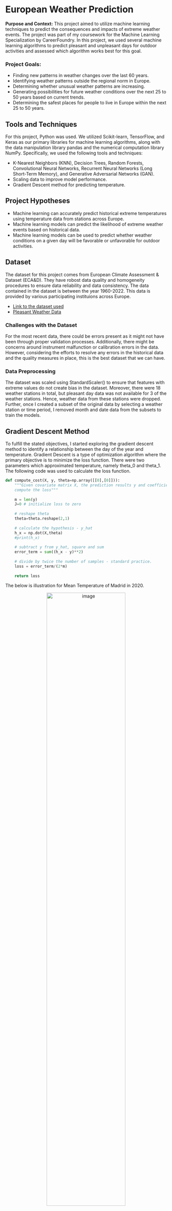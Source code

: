 # European Weather Prediction
**Purpose and Context:** This project aimed to utilize machine learning techniques to predict the consequences and impacts of extreme weather events. The project was part of my coursework for the Machine Learning Specialization by CareerFoundry. In this project, we used several machine learning algorithms to predict pleasant and unpleasant days for outdoor activities and assessed which algorithm works best for this goal.

### Project Goals:
* Finding new patterns in weather changes over the last 60 years.
* Identifying weather patterns outside the regional norm in Europe.
* Determining whether unusual weather patterns are increasing.
* Generating possibilities for future weather conditions over the next 25 to 50 years based on current trends.
* Determining the safest places for people to live in Europe within the next 25 to 50 years.

## Tools and Techniques
For this project, Python was used. We utilized Scikit-learn, TensorFlow, and Keras as our primary libraries for machine learning algorithms, along with the data manipulation library pandas and the numerical computation library NumPy. Specifically, we used the following tools and techniques:
* K-Nearest Neighbors (KNN), Decision Trees, Random Forests, Convolutional Neural Networks, Recurrent Neural Networks (Long Short-Term Memory), and Generative Adversarial Networks (GAN).
* Scaling data to improve model performance.
* Gradient Descent method for predicting temperature.

## Project Hypotheses
* Machine learning can accurately predict historical extreme temperatures using temperature data from stations across Europe.
* Machine learning models can predict the likelihood of extreme weather events based on historical data.
* Machine learning models can be used to predict whether weather conditions on a given day will be favorable or unfavorable for outdoor activities.

## Dataset
The dataset for this project comes from European Climate Assessment & Dataset (ECA&D). They have robost data quality and homogeneity procedures to ensure data reliability and data consistency. The data contained in the dataset is between the year 1960-2022. This data is provided by various participating instituions across Europe.  

* [Link to the dataset used](https://s3.amazonaws.com/coach-courses-us/public/courses/da-spec-ml/Scripts/A1/Dataset-weather-prediction-dataset-processed.csv)
* [Pleasant Weather Data](https://github.com/AyrinTabibi/European-Weather-Predictions/blob/main/Original%20Data/Dataset-Answers-Weather_Prediction_Pleasant_Weather.csv)


### Challenges with the Dataset
For the most recent data, there could be errors present as it might not have been through proper validation processes. Additionally, there might be concerns around instrument malfunction or calibration errors in the data. However, considering the efforts to resolve any errors in the historical data and the quality measures in place, this is the best dataset that we can have.

### Data Preprocessing
The dataset was scaled using StandardScaler() to ensure that features with extreme values do not create bias in the dataset. Moreover, there were 18 weather stations in total, but pleasant day data was not available for 3 of the weather stations. Hence, weather data from these stations were dropped. Further, once I created a subset of the original data by selecting a weather station or time period, I removed month and date data from the subsets to train the models.


## Gradient Descent Method
To fulfill the stated objectives, I started exploring the gradient descent method to identify a relationship between the day of the year and temperature. Gradient Descent is a type of optimization algorithm where the primary objective is to minimize the loss function. There were two parameters which approximated temperature, namely theta_0 and theta_1. The following code was used to calculate the loss function.
``` python
def compute_cost(X, y, theta=np.array([[0],[0]])):
    """Given covariate matrix X, the prediction results y and coefficients theta
    compute the loss"""
    
    m = len(y)
    J=0 # initialize loss to zero
    
    # reshape theta
    theta=theta.reshape(2,1)
    
    # calculate the hypothesis - y_hat
    h_x = np.dot(X,theta)
    #print(h_x)
    
    # subtract y from y_hat, square and sum
    error_term = sum((h_x - y)**2)
    
    # divide by twice the number of samples - standard practice.
    loss = error_term/(2*m)
    
    return loss
```
The below is illustration for Mean Temperature of Madrid in 2020.

<div align = "center">
 <img width="70%" alt="image" src="https://github.com/user-attachments/assets/e8b5c733-d991-4b8d-924e-5e8831bbff8a">
</div>

* After about 100 iterations the loss function does not reduce further and the value of theta_0 and theta_1 stabilizes.
* For any station, and any year we can use gradient descent method to present temperature in terms of day of year as demonstrated here.

## Searching for Algorithm for Weather Prediction

One of the primary tasks of the project was to use the dataset and classify the days as pleasant or unpleasant. This same algorithm can be extended and used for identifying extreme weather conditions.

### K-Nearest Neighbours(KNN)
I started with one of the simpler methods for classification. Of course, I used the scaled dataset to train the model. Additionally, I used the train_test_split method from sklearn.model_selection to split the dataset into training and testing datasets.
```python
#
k_range = np.arange(1,5)
train_acc = np.empty(len(k_range))
test_acc = np.empty(len(k_range))
scores = {}
scores_list = []
for i, k in enumerate(k_range):
    print("i -", i)
    print("k -", k)
    knn = KNeighborsClassifier(n_neighbors=k)
    classifier = MultiOutputClassifier(knn, n_jobs=-1) 
    ## Fit the model on the training data.
    knn.fit(X_train, y_train)
    y_pred = knn.predict(X_test)
    train_acc[i] = knn.score(X_train, np.array(y_train)) 
    test_acc[i] = knn.score(X_test, np.array(y_test)) 
```

Following graph shows the training and testing accuracy for various number of neighbours:
<div align = "center">
    <img width="80%" alt="image" src="https://github.com/user-attachments/assets/8c6a19d1-9305-4769-83ed-824f9fa5313e">
</div>
I started with the number of neighbors equal to 1 and gradually increased it to 4 neighbors. From the graph above, we see that test accuracy falls sharply from 1 neighbor to 2 neighbors, reducing from 100% to 56%. The accuracy remains the same when we change to 3 neighbors and falls slightly when we increase to 4 neighbors, about 52% accuracy. In contrast, the train accuracy rises slowly from just above 42% with 1 neighbor to 45% with 4 neighbors.

The confusion matrix for all the weather stations:
<div align ="center">
    <img width="90%" alt="image" src="https://github.com/user-attachments/assets/728ae7ff-3897-4022-b429-74ff916e6bd4">
</div>
<div align ="center">
    <img width="90%" alt="image" src="https://github.com/user-attachments/assets/22e419e5-303d-4cf1-9361-565c4ddafc17">
</div>

Following were my observations:
* Considering the test accuracy results, I would say the algorithm is doing an average job of predicting the output.
* From the confusion matrix, it seems that the accuracy is high for predicting unpleasant days.
* In comparison, it is doing a poorer job of predicting pleasant days.
* The algorithm is giving 100% accuracy for the Sonnblick station as there is only 1 output for any combination of input.


### Decision Trees
Decision Trees are useful machine learning algorithms for classification. Decision Trees work by recursively splitting the data into subsets based on input features. They try to create homogeneous subsets by calculating the impurity of a node and reducing the impurity to 0.

There were two important hyperparameters that I looked at, criterion and min_samples_split. I considered the "gini" criterion to split the nodes of the tree and checked performance for different values of min_samples_split.
```python
weather_dt = DecisionTreeClassifier(criterion='gini', min_samples_split=10)
weather_dt.fit(X_train, y_train)

#training accuracy score using the cross validation method
y_pred_train = weather_dt.predict(X_train)
print('Train accuracy score: ',cross_val_score(weather_dt, X_train, y_train, cv = 3, scoring='accuracy').mean())

# y_test predictions
y_pred_test = weather_dt.predict(X_test)
# Accuracy of test data
accuracy_score(y_test, y_pred_test)
```
Train accuracy score:  0.6263072553707182
Test accuracy score: 0.6573719065876612

A snapshot from all the confusion matrices:
<div align = "center">
 <img width="80%" alt="image" src="https://github.com/user-attachments/assets/f309fbe9-b95d-49b9-aff6-8962919c05ff">
</div>

I tried pruning the decision tree by increasing the min_samples_split parameter. I found that the overall accuracy for the testing data improved a little, but in some cases, the accuracy worsened. For instance, in the case of Valentia, the pleasant days accuracy was very poor. The model predicted it correctly only 70 times out of 132 predictions! This might be because there are more unpleasant days recorded than pleasant days. Therefore, I don’t think pruning the decision tree might help.

### Multilayer Perceptron Model
One of the more basic but effective artificial neural networks is the Multilayer Perceptron Model. This model takes 3 important hyperparameters: the number of hidden layers and neurons, maximum iterations, and tolerance level. Following is one of the models that I developed to assess its accuracy:

```python
#Creating an ANN with 3 hidden layers 25 nodes each and 500 iterations
mlp = MLPClassifier(hidden_layer_sizes=(25,25,25), max_iter=500, tol=0.0001)

#Fit the data to the model
mlp.fit(X_train, y_train)
```
Following are the results:
<div align = "center">
    <img width="85%" alt="image" src="https://github.com/user-attachments/assets/0c17cf8f-b800-42cd-9f15-d262a39ce9fb">

</div>

In my opinion, three hidden layers of 35 nodes each, with 1000 iterations and a 0.0001 tolerance level, worked the best for testing accuracy. However, we will use other neural networks with regularization techniques to improve these results.


### Hierarchical Clustering
I then looked at unsupervised machine learning algorithms to see if they could produce meaningful clusters. I plotted dendrograms to observe how these clusters are formed. There were several methods to calculate the distance between clusters, such as the 'single', 'complete', 'average', and 'ward' methods. I examined all the methods for selected years and created a crosstab to find the intersection of clusters created and pleasant and unpleasant days.

```python
# Clusters and Dendograms using 'average' method
dist_sin = linkage(df1_scaled,method="average")
plt.figure(figsize=(18,6))
dendrogram(dist_sin, leaf_rotation=90)
plt.xlabel('Index')
plt.ylabel('Distance')
plt.title('All Stations, Year 2010')
plt.suptitle("Dendrogram Average Method",fontsize=18)
plt.show()
```
<div align = "center">
  <img width="90%" alt="image" src="https://github.com/user-attachments/assets/5ea82653-7ffc-44c8-b9fd-524f146bffd8">
</div>

There are two major clusters immediately visible. There are also two small clusters, with one cluster having only one point.

The above example considered all weather stations across Europe for 2010. We can either focus on all weather stations across Europe at once or look at individual weather stations separately. We can also control how the distance between clusters is calculated.

The below demonstration shows crosstab for weather station DUSSELDORF.

```python
df1_AM[['DUSSELDORF_pleasant_weather','STOCKHOLM_pleasant_weather']] = 0
df1_AM.loc[:, ['DUSSELDORF_pleasant_weather','STOCKHOLM_pleasant_weather']] = ans.loc[ans['DATE'].dt.year == 2010, ['DUSSELDORF_pleasant_weather','STOCKHOLM_pleasant_weather']].values

#Cluster and pleasant days for DUSSELDORF
print('Dusseldorf pleasant days:\n')
pd.crosstab(index = [df1_AM['DUSSELDORF_pleasant_weather']],columns =df1_AM['cluster'])
```

```python
#Cluster and pleasant days for STOCKHOLM
print('Stockholm pleasant days:\n')
pd.crosstab(index = [df1_AM['STOCKHOLM_pleasant_weather']],columns =df1_AM['cluster'])
```
<div align = "center">
  <img width="45%" alt="image" src="https://github.com/user-attachments/assets/a729dc36-7d49-4c4f-9612-b55b31065e6e">
    &nbsp; &nbsp; &nbsp; &nbsp;
  <img width="45%" alt="image" src="https://github.com/user-attachments/assets/f98f6947-d257-41e1-a949-ee87cb652938">
</div>

For both the weather stations Dusseldorf and Stockholm, cluster 3 had almost all pleasant days. This means any day falling outside cluster 3 is likely to be unpleasant.

I think if we aim to find new weather patterns over the years, we can create clusters for each year. Then, we can analyze how these groups change to see if there are any significant changes that have taken place over time.


### Random Forests
Random forests are an ensemble learning algorithm that combines multiple decision trees to improve predictive performance. We can use them to identify important features related to extreme weather events. I used them for classification purposes using weather data from all stations for the period between 2012 and 2022. I used GridSearch() to find optimal hyperparameters to build this model.


```python
# creating a RF classifier
clf = RandomForestClassifier()

# Defining Grid Space
grid_space={'max_depth':[3,5,None],
              'n_estimators':[100,200],
              'max_features':[5,10,None],
              'min_samples_leaf':[2,3],
              'min_samples_split':[2,3,5],
             'criterion':['gini','entropy']
           }

start = time.time()
grid = GridSearchCV(clf,param_grid=grid_space,cv=3,scoring='accuracy', verbose=3, n_jobs=-1)
model_grid = grid.fit(X_train, y_train)
print('Search took %s minutes' % ((time.time() - start)/60))

# grid search results
print('Best GRID search hyperparameters are: '+str(model_grid.best_params_))
print('Best GRID search score is: '+str(model_grid.best_score_))
```
Best GRID search hyperparameters are: {'criterion': 'entropy', 'max_depth': None, 'max_features': None, 'min_samples_leaf': 2, 'min_samples_split': 2, 'n_estimators': 100}
Best GRID search score is: 0.6546885694729637

```python
# performing predictions on the test dataset
clf.fit(X_train, y_train)
y_pred = clf.predict(X_test)
# using metrics module for accuracy calculation
print("Model Accuracy: ", metrics.accuracy_score(y_test, y_pred))
```
Random Forest Classifier (with optimization) 61%

<div align = "center">
    <img width="80%" alt="image" src="https://github.com/user-attachments/assets/3f49116c-8954-48ad-b1f7-6e39f3ab722e">
</div>

The decision tree from the random forests classifier is very complex and incomprehensible. When I looked at individual stations with all years of data and performed GridSearch(), it was much simpler and comprehensible. Below is a model built for Maastricht for all years of data.
```python
#Grid_Space
grid_space={'max_depth':[2,3,5,None],
              'n_estimators':[50,100],
              'max_features':[5,10],
              'min_samples_leaf':[1,2,3],
              'min_samples_split':[2,3,5],
             'criterion':['gini','entropy']
           }
#Grid Search
grid = GridSearchCV(clf,param_grid=grid_space,cv=3,scoring='accuracy', verbose=3, n_jobs=-1)
model_grid = grid.fit(X_train, y_train)

# grid search results
print('Best GRID search hyperparameters are: '+str(model_grid.best_params_))
print('Best GRID search score is: '+str(model_grid.best_score_))
```
Best GRID search hyperparameters are: {'criterion': 'gini', 'max_depth': 3, 'max_features': 10, 'min_samples_leaf': 1, 'min_samples_split': 2, 'n_estimators': 50}
Best GRID search score is: 1.0

```python
# performing predictions on the test dataset
clf1 = RandomForestClassifier(n_estimators = 50, max_depth=3, max_features = 10, min_samples_leaf = 1, min_samples_split = 2,
                             criterion = 'gini')  
clf1.fit(X_train, y_train)
y_pred = clf.predict(X_test)
# using metrics module for accuracy calculation
print("Model Accuracy: ", metrics.accuracy_score(y_test, y_pred))
print("F1-Score: ", metrics.f1_score(y_test, y_pred))
```
Model Accuracy:  1.0
F1-Score:  1.0

The model had an accuracy of 100% and F-1 score of 100%. Following is one of the decison trees from the forest.
<div align = "center">
    <img width="80%" alt="image" src="https://github.com/user-attachments/assets/c27f99e6-da97-485d-8601-baedf6ea76de">
</div>

I then extracted important features for this decision tree.
```python
imp_features = clf1.feature_importances_
imp_features

%matplotlib inline
plt.style.use('fivethirtyeight')
# list of x locations for plotting
x_values = list(range(len(imp_features)))

plt.bar(x_values, imp_features, orientation = 'vertical')
plt.xticks(x_values, X_train.columns.to_list(), rotation='vertical',fontsize=10)
plt.ylabel('Importance',fontsize=10); plt.xlabel('Features',fontsize=10); plt.title('MAASTRICHT Feature Importance',fontsize=14);
plt.yticks(fontsize=10);
```
<div align = "center">
    <img width="80%" alt="image" src="https://github.com/user-attachments/assets/05d861b4-52fc-420d-b9c6-30cc1f1ab2f7">
</div>

In this case, maximum temperature, precipitation, and sunshine were important. Random forests can produce good resutls for individual stations.

### Convolutional Neural Network
A Convolutional Neural Network (CNN) is a deep learning algorithm and much more complex than a multilayer perceptron model. This model took over an hour to optimize as I trained it on the entire dataset due to the high number of hyperparameters involved. This required using BayesianOptimization() to find the best values for hyperparameters.
```python
# Create function
def bay_area(neurons, activation, kernel, optimizer, learning_rate, batch_size, epochs,
              layers1, layers2, normalization, dropout, dropout_rate): 
    optimizerL = ['SGD', 'Adam', 'RMSprop', 'Adadelta', 'Adagrad', 'Adamax', 'Nadam', 'Ftrl']
    activationL = ['relu', 'sigmoid', 'softplus', 'softsign', 'tanh', 'selu',
                   'elu', 'exponential', LeakyReLU,'relu']
    
    neurons = round(neurons)
    kernel = round(kernel)
    activation = activationL[round(activation)]
    optimizer = optimizerL[round(optimizer)]
    batch_size = round(batch_size)
    
    epochs = round(epochs)
    layers1 = round(layers1)
    layers2 = round(layers2)
    
    def cnn_model():
        model = Sequential()
        model.add(Conv1D(neurons, kernel_size=kernel,activation=activation, input_shape=(timesteps, input_dim)))
        #model.add(Conv1D(32, kernel_size=1,activation='relu', input_shape=(timesteps, input_dim)))
        
        if normalization > 0.5:
            model.add(BatchNormalization())
            
        for i in range(layers1):
            model.add(Dense(neurons, activation=activation)) #(neurons, activation=activation))
            
        if dropout > 0.5:
            model.add(Dropout(dropout_rate, seed=123))
            
        for i in range(layers2):
            model.add(Dense(neurons, activation=activation))
            
        model.add(MaxPooling1D())
        model.add(Flatten())
        model.add(Dense(n_classes, activation='softmax')) #sigmoid softmax
        # model.compile(loss='binary_crossentropy', optimizer=optimizer, metrics=['accuracy']) #categorical_crossentropy
        model.compile(loss='sparse_categorical_crossentropy', optimizer=optimizer, metrics=['accuracy']) #categorical_crossentropy
        return model
        
    es = EarlyStopping(monitor='accuracy', mode='max', verbose=2, patience=20)
    nn = KerasClassifier(build_fn=cnn_model, epochs=epochs, batch_size=batch_size, verbose=2)
    kfold = StratifiedKFold(n_splits=5, shuffle=True, random_state=123)
    score = cross_val_score(nn, X_train, y_train, scoring=score_acc, cv=kfold, fit_params={'callbacks':[es]}).mean()
    return score
```
```python
optimum = nn_opt.max['params']
print(optimum)
print(round(optimum['optimizer']))
```
{'activation': 2.79884089544096, 'batch_size': 460.14665762139765, 'dropout': 0.7296061783380641, 'dropout_rate': 0.19126724140656393, 'epochs': 90.97701940610612, 'kernel': 1.9444298503238986, 'layers1': 1.2391884918766034, 'layers2': 2.42648957444599, 'learning_rate': 0.7631771981307285, 'neurons': 60.51494778125466, 'normalization': 0.770967179954561, 'optimizer': 3.456569174550735}
3

I used these values to train the model which when trained gave an **accuracy of 96.96%.** 

```python
## Building CNN Model
epochs = 91
batch_size = 460
#n_hidden = 32

timesteps = len(X_train[0])
input_dim = len(X_train[0][0])
n_classes = 15 # There are 15 classes.
layers1 = 1
layers2 = 2
activation = 'softsign'
kernel = 2
neurons = 61
normalization = 0.770967179954561
dropout = 0.7296061783380641
dropout_rate = 0.19126724140656393
optimizer = 'Adadelta'
learning_rate = 0.7631771981307285

model = Sequential()
model.add(Conv1D(neurons, kernel_size=kernel, activation=activation, input_shape=(timesteps, input_dim)))

if normalization > 0.5:
    model.add(BatchNormalization())
    
for i in range(layers1):
    model.add(Dense(neurons, activation=activation))
    
if dropout > 0.5:
    model.add(Dropout(dropout_rate, seed=123))
    
for i in range(layers2):
    model.add(Dense(neurons, activation=activation))
    
model.add(MaxPooling1D())

model.add(Flatten())

model.add(Dense(n_classes, activation='softmax')) #softmax sigmoid

model.compile(loss='categorical_crossentropy', optimizer=Adadelta(learning_rate), metrics=['accuracy'])
```
```python
model.fit(X_train, y_train, batch_size=batch_size, epochs=epochs, verbose=2)
```
<div align = "center"
    <img width="80%" alt="image" src="https://github.com/user-attachments/assets/dcaf5c43-4696-438a-ac80-7a3cf6ead86c">
</div>

This is a much more useful model when we want to predict unpleasant and pleasant days for the entire dataset containing all 15 weather stations. In comparison, Random Forests had 100% accuracy for one station at a time and about 62% for all the stations.

**Note:**
* I have not optimized Recurrent Neural Networks (RNN) such as Long Short-Term Memory (LSTM), which works better with time-series data and can also be used if we aim to predict extreme weather events.
* CNN works well with image data and can be used for the classification of weather images into different categories describing weather events. I have added the script for weather image classification in the scripts folder. It had an accuracy of 93.33%.
* Scripts for Generative Adversarial Networks (GAN) have been left out of this presentation to make it more focused on classification algorithms. Nonetheless, they are available in the scripts folder if you want to check them out. They have the potential to visualize how future weather events can look if we train them on a sufficiently large dataset of images with extreme weather events.

## Conclusion and Recommendations

Extreme weather prediction is a very complex task, and there are numerous ways it can be done. One approach is using historical datasets of extreme weather events and training machine learning models with them. Based on the models I have developed, I created three thought experiments that would help predict extreme weather events in the future.

1. Clustering algorithms such as hierarchical clustering may help us find changes in weather patterns over time.
2. Classification algorithms such as Random Forests or CNN can be used to identify weather patterns that are outside regional norms and determine important features that may help us predict extreme weather events.
3. Generative adversarial networks (GANs) have the potential to generate images that will help us visualize future extreme weather events.

All three algorithms fulfill different objectives for European weather prediction and can be further developed:

* The algorithms with the highest accuracy after optimization were Random Forests (100%) and CNN (95.96%).
* We can further develop the second thought experiment that predicts future events using Random Forests (for identifying key features), CNN (for capturing intricate patterns), and LSTM for forecasting future events.
* Algorithms can be trained using image data on extreme weather events.

Among all the possibilities I have discussed, I would choose Random Forests to identify important features for extreme weather predictions and CNN to predict extreme weather events, as it had the highest accuracy for the entire dataset.


I hope you have found something useful. If you have any questions or suggestions for me, feel free to reach out via my [LinkedIn](https://www.linkedin.com/in/nirav-bariya/) profile or [email](mailto:nkb.bariya@gmail.com) me.  Have a great rest of the day!
